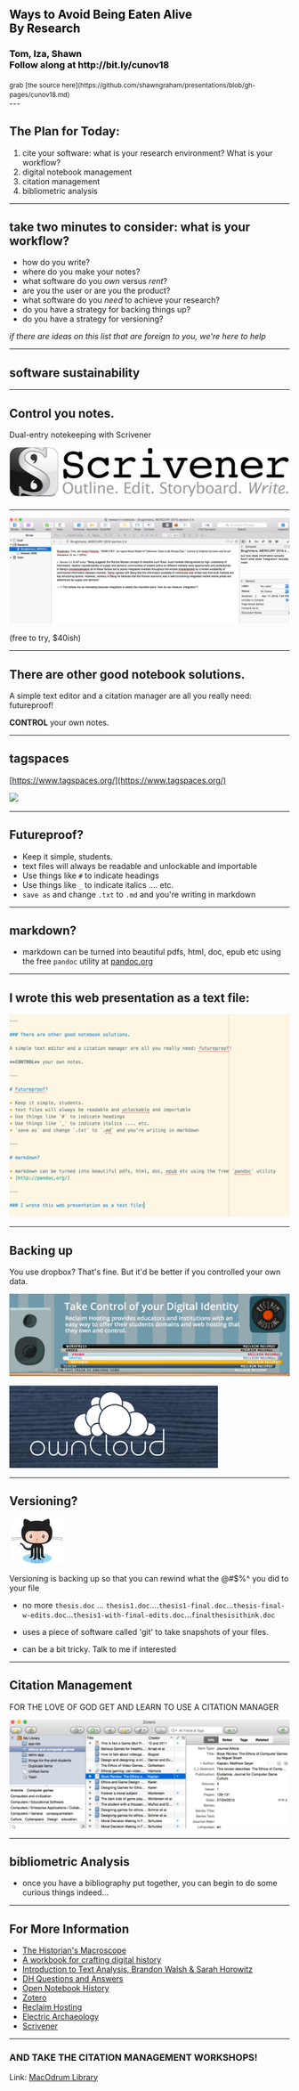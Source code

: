 <section data-background="Laocoon_Pio-Clementino_Inv1059-1064-1067.jpg" data-state="blur">
<h1 style="color:black"> Ways to Avoid Being Eaten Alive <br> By Research</h1>
<h3 style="color:black">Tom, Iza, Shawn<br>Follow along at http://bit.ly/cunov18</h3>
<small>grab [the source here](https://github.com/shawngraham/presentations/blob/gh-pages/cunov18.md)</small>
</section>
---

## The Plan for Today:

1. cite your software: what is your research environment? What is your workflow?
2. digital notebook management
3. citation management
4. bibliometric analysis

---

## take two minutes to consider: what is your workflow?

+ how do you write?
+ where do you make your notes?
+ what software do you _own_ versus _rent_?
+ are you the user or are you the product?
+ what software do you _need_ to achieve your research?
+ do you have a strategy for backing things up?
+ do you have a strategy for versioning?

_if there are ideas on this list that are foreign to you, we're here to help_

---

## software sustainability

---

## Control you notes.

Dual-entry notekeeping with Scrivener

![logo](Scrivener-Logo.jpg)

---

![scrivener](scrivener1.png)

(free to try, $40ish)

---

## There are other good notebook solutions.

A simple text editor and a citation manager are all you really need: futureproof!

**CONTROL** your own notes.

---

## tagspaces

[https://www.tagspaces.org/](https://www.tagspaces.org/)

![](https://d2q4nobwyhnvov.cloudfront.net/a6e1d1d6-3387-4088-9dea-6084e49b8a9d/vUjNjgt-enX8q2A/content/v2-5/tagspaces-browsing.png)

---

## Futureproof?

+ Keep it simple, students.
+ text files will always be readable and unlockable and importable
+ Use things like `#` to indicate headings
+ Use things like `_` to indicate italics .... etc.
+ `save as` and change `.txt` to `.md` and you're writing in markdown

---

## markdown?

+ markdown can be turned into beautiful pdfs, html, doc, epub etc using the free `pandoc` utility at [pandoc.org](http://pandoc.org/)

---

## I wrote this web presentation as a text file:

![source](presentationsource.png)

---

## Backing up

You use dropbox? That's fine. But it'd be better if you controlled your own data.

![reclaim](reclaimhosting.png)

![owncloud](owncloud.png)

---

## Versioning?

![](Octocat.png)

Versioning is backing up so that you can rewind what the @#$%^ you did to your file

- no more `thesis.doc` ... `thesis1.doc`....`thesis1-final.doc`...`thesis-final-w-edits.doc`...`thesis1-with-final-edits.doc`...`finalthesisithink.doc`

- uses a piece of software called 'git' to take snapshots of your files.
- can be a bit tricky. Talk to me if interested

---

<section data-background="zotero_512x512x32.png">

<h2>Citation Management</h2>

FOR THE LOVE OF GOD GET AND LEARN TO USE A CITATION MANAGER

![zotero-in-action](zotero-in-action.png)

</section>

---

## bibliometric Analysis

- once you have a bibliography put together, you can begin to do some curious things indeed...

---
## For More Information

+ [The Historian's Macroscope](http://themacroscope.org)
+ [A workbook for crafting digital history](http://workbook.craftingdigitalhistory.ca)
+ [Introduction to Text Analysis, Brandon Walsh & Sarah Horowitz](https://bmw9t.gitbooks.io/introduction-to-text-analysis/content/)
+ [DH Questions and Answers](http://digitalhumanities.org/answers/)
+ [Open Notebook History](http://wcm1.web.rice.edu/open-notebook-history.html)
+ [Zotero](http://zotero.org)
+ [Reclaim Hosting](http://reclaimhosting.com)
+ [Electric Archaeology](http://electricarchaeology.ca)
+ [Scrivener](https://www.literatureandlatte.com/)

---

### AND TAKE THE CITATION MANAGEMENT WORKSHOPS!

Link: [MacOdrum Library](https://library.carleton.ca/help/citation-management)
